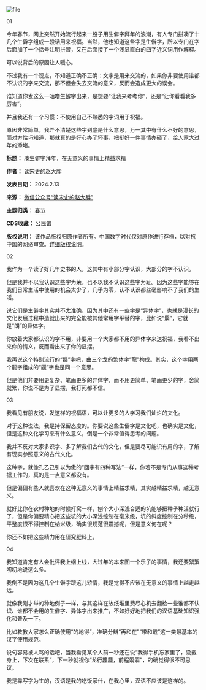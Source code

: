 ![file](https://chinadigitaltimes.net/chinese/files/2024/02/image-1707825559376.png)


01


今年春节，网上突然开始流行起来一股子用生僻字拜年的浪潮，有人专门拼凑了十几个生僻字组成一段话用来祝福。当然，他也知道这些字是生僻字，所以专门在字后面加了一个括号注明拼音，又在后面接了一个浅显直白的四字近义词用作解释。


可以说背后的原因让人暖心。


不过我有一个观点，不知道正确不正确：文字是用来交流的，如果你非要使用谁都不认识的字来交流，那不但会失去交流的意义，反而会造成更大的误会。


谁知道你发这么一咕噜生僻字出来，是想要“让我来考考你”，还是“让你看看我多厉害”。


并且我还有一个习惯：不使用自己不熟悉的字词用于祝福。


原因非常简单，我弄不清楚这些字到底是什么意思，万一其中有什么不好的意思，而对方恰巧知道，那就真的是好心办了坏事，把挺好一件事情办砸了，给人家大过年的添堵。




**标题：** 凑生僻字拜年，在无意义的事情上精益求精  

**作者：** [读宋史的赵大胖](https://chinadigitaltimes.net/space/读宋史的赵大胖)  

**发表日期：** 2024.2.13  

**来源：** [微信公众号“读宋史的赵大胖”](https://mp.weixin.qq.com/s/syN0WXDTmczV0pSlnCO5Xw)  

**主题归类：** [春节](https://chinadigitaltimes.net/space/春节)  

**CDS收藏：** [公民馆](https://chinadigitaltimes.net/space/%E5%85%AC%E6%B0%91%E9%A6%86)  

**版权说明：** 该作品版权归原作者所有。中国数字时代仅对原作进行存档，以对抗中国的网络审查。[详细版权说明](https://chinadigitaltimes.net/chinese/copyright)。


02


我作为一个读了好几年史书的人，这其中有小部分字认识，大部分的字不认识。


但是我并不以我认识这些字为荣，也不以我不认识这些字为耻。因为这些字能够在我们日常生活中使用的机会太少了，几乎为零，认不认识都丝毫影响不了我们的生活。


说它们是生僻字其实并不太准确，因为其中还有一些字是“异体字”，也就是漫长的文化发展过程中造就出来的完全能被其他常用字平替的字，比如说“朤”，它就是“朗”的异体字。


你放着大家都认识的字不用，非要用一个大家都不用的异体字来送祝福，我看不出来你的情义，反而看出来了你的显摆。


我再说这个特别流行的“龘”字吧，由三个龙的繁体字“龍”构成。其实，这个字用两个龍字组成的“龖”字也是同一个意思。


但是他们非要用更复杂、笔画更多的异体字，而不用更简单、笔画更少的字，舍简就繁，你说不是为了显摆，我打死都不信。


03


我看见有朋友说，发这样的祝福语，可以让更多的人学习我们灿烂的文化。


对于这种说法，我是持保留态度的。你要说这些生僻字是文化吧，也确实是文化，但是这种文化学习来有什么意义，倒是一个非常值得思考的问题。


我并不反对大家多识字、多了解我们古代的文化，但是要尽可能识有用的字，了解有现实参照意义的古代文化。


这种字，就像孔乙己引以为傲的“回字有四种写法”一样，你若不是专门从事这种考据工作的，真的是一点意义都没有。


但是偏偏有些人就喜欢在这种无意义的事情上精益求精，其实越精益求精，越无意义。


就好比你在农村种地的时候打窝一样，刨个大小深浅合适的坑能够把种子种活就行了，但是你偏要精心把这些坑的大小深浅控制在毫米级，坑的斜度控制在分秒级，平整度恨不得控制在纳米级，确实很规范很震撼呢，但是意义何在呢？


你还不如把这些精力用在研究肥料上。


04


我知道肯定有人会批评我上纲上线，大过年的本来图一个乐子的事情，我还要絮絮叨叨地说这么多。


我倒不是因为这几个生僻字跟这儿矫情，我是觉得不应该在无意义的事情上越走越远。


就像我刚才举的种地例子一样，与其这样在故纸堆里费尽心机去翻检一些谁都不认识、谁都不会用的生僻字、异体字出来推广，不如好好地把我们的汉语基础知识强化和普及一下。


比如教教大家怎么正确使用“的地得”，准确分辨“再和在”“带和戴”这一类最基本的汉字使用规范。


说句容易被人骂的话吧，当我看见某个人前一秒还在说“我得手机忘家里了，没戴身上，下次在联系”，下一秒就祝你“龙行龘龘，前程朤朤”，的确觉得很不可思议。


我是靠写字为生的，汉语是我的吃饭家什，在我心里，汉语不应该是这样的。

